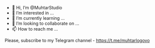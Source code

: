- 👋 Hi, I’m @MuhtarStudio
- 👀 I’m interested in ...
- 🌱 I’m currently learning ...
- 💞️ I’m looking to collaborate on ...
- 📫 How to reach me ...

<!---
MuhtarStudio/MuhtarStudio is a ✨ special ✨ repository because its `README.md` (this file) appears on your GitHub profile.
You can click the Preview link to take a look at your changes.
--->

Please, subscribe to my Telegram channel - https://t.me/muhtarlogovo
